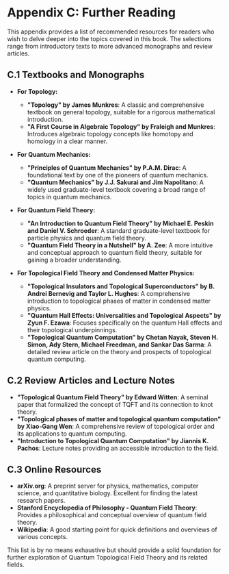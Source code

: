 # Appendix C: Further Reading

This appendix provides a list of recommended resources for readers who wish to delve deeper into the topics covered in this book. The selections range from introductory texts to more advanced monographs and review articles.

## C.1 Textbooks and Monographs

*   **For Topology:**
    *   **"Topology" by James Munkres**: A classic and comprehensive textbook on general topology, suitable for a rigorous mathematical introduction.
    *   **"A First Course in Algebraic Topology" by Fraleigh and Munkres**: Introduces algebraic topology concepts like homotopy and homology in a clear manner.

*   **For Quantum Mechanics:**
    *   **"Principles of Quantum Mechanics" by P.A.M. Dirac**: A foundational text by one of the pioneers of quantum mechanics.
    *   **"Quantum Mechanics" by J.J. Sakurai and Jim Napolitano**: A widely used graduate-level textbook covering a broad range of topics in quantum mechanics.

*   **For Quantum Field Theory:**
    *   **"An Introduction to Quantum Field Theory" by Michael E. Peskin and Daniel V. Schroeder**: A standard graduate-level textbook for particle physics and quantum field theory.
    *   **"Quantum Field Theory in a Nutshell" by A. Zee**: A more intuitive and conceptual approach to quantum field theory, suitable for gaining a broader understanding.

*   **For Topological Field Theory and Condensed Matter Physics:**
    *   **"Topological Insulators and Topological Superconductors" by B. Andrei Bernevig and Taylor L. Hughes**: A comprehensive introduction to topological phases of matter in condensed matter physics.
    *   **"Quantum Hall Effects: Universalities and Topological Aspects" by Zyun F. Ezawa**: Focuses specifically on the quantum Hall effects and their topological underpinnings.
    *   **"Topological Quantum Computation" by Chetan Nayak, Steven H. Simon, Ady Stern, Michael Freedman, and Sankar Das Sarma**: A detailed review article on the theory and prospects of topological quantum computing.

## C.2 Review Articles and Lecture Notes

*   **"Topological Quantum Field Theory" by Edward Witten**: A seminal paper that formalized the concept of TQFT and its connection to knot theory.
*   **"Topological phases of matter and topological quantum computation" by Xiao-Gang Wen**: A comprehensive review of topological order and its applications to quantum computing.
*   **"Introduction to Topological Quantum Computation" by Jiannis K. Pachos**: Lecture notes providing an accessible introduction to the field.

## C.3 Online Resources

*   **arXiv.org**: A preprint server for physics, mathematics, computer science, and quantitative biology. Excellent for finding the latest research papers.
*   **Stanford Encyclopedia of Philosophy - Quantum Field Theory**: Provides a philosophical and conceptual overview of quantum field theory.
*   **Wikipedia**: A good starting point for quick definitions and overviews of various concepts.

This list is by no means exhaustive but should provide a solid foundation for further exploration of Quantum Topological Field Theory and its related fields.